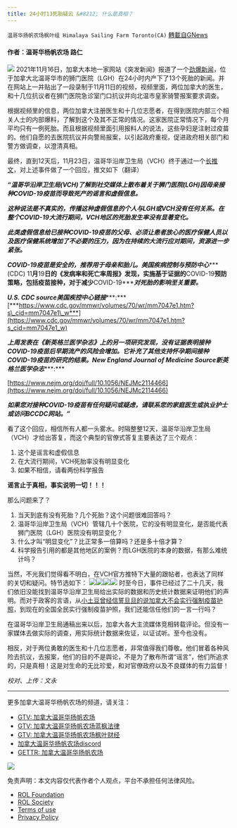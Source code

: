 ```yaml
---
title: 24小时13死胎疑云 &#8212; 什么是真相？
---
```

`温哥华扬帆农场枫叶组 Himalaya Sailing Farm Toronto(CA)` [轉載自GNews](https://gnews.org/zh-hans/1720019/)

#### 作者：温哥华杨帆农场 路仁
![](https://assets.gnews.org/wp-content/uploads/2021/12/image-186.png)
2021年11月16日，加拿大本地一家网站《突发新闻》报道了一个[劲爆新闻](https://breaking-news.ca/13-stillborn-deaths-in-24-hours-rally-lions-gate-hospital-vancouver-british-columbia/)，位于加拿大北温哥华市的狮门医院（LGH）在24小时内产下了13个死胎的新闻。并在网站上一并贴出了一段录制于11月11日的视频，视频里面，两位加拿大的医生，和十几位抗议者在狮门医院急诊室门口抗议并向北温市皇家骑警报案要求调查。

根据视频里的信息，两位加拿大注册医生和十几位志愿者，在得到医院内部三个相关人士的内部爆料，了解到这个及其不正常的情况。这家医院正常情况下，每个月平均只有一例死胎。而且根据视频里面引用报料人的说法，这些孕妇是注射过疫苗的。他们自愿的去医院抗议并向警局报案，以引起政府重视，促进政府相关部门和警方做调查，以澄清真相。

最终，直到12天后，11月23日，温哥华沿岸卫生局（VCH）终于通过一个[长推文](https://twitter.com/VCHhealthcare/status/1463313933691850752)，对上述事件做了一个回应，推文如下（翻译）

***“******温哥华沿岸卫生局******(VCH)******了解到社交媒体上散布着关于狮门医院******(LGH)******因母亲接种******COVID-19******疫苗而导致死产的谣言和虚假信息。***

***这种说法是不真实的，传播这种虚假信息的个人与******LGH******或******VCH******没有任何关系。在整个******COVID-19******大流行期间，******VCH******地区的死胎发生率没有显著变化。***

***此类虚假信息给已接种******COVID-19******疫苗的父母、必须让患者放心的医疗保健人员以及医疗保健系统增加了不必要的压力，因为在持续的大流行应对期间，资源进一步紧张。***

***COVID-19******疫苗是安全的，推荐用于母亲和胎儿。美国疾病控制与预防中心******(CDC) 11******月******19******日的《发病率和死亡率周报》发现，实施基于证据的******COVID-19******预防策略，包括疫苗接种，对于减少******COVID-19******对死胎的影响至关重要。***

***U.S. CDC source******美国疾控中心链接******:***[***https://www.cdc.gov/mmwr/volumes/70/wr/mm7047e1.htm?s\_cid=mm7047e1\_w***](https://www.cdc.gov/mmwr/volumes/70/wr/mm7047e1.htm?s_cid=mm7047e1_w)

***上周发表在《新英格兰医学杂志》上的另一项研究发现，没有证据表明接种******COVID-19******疫苗后早期流产的风险会增加。它补充了其他支持怀孕期间接种******COVID-19******疫苗的研究的结果。******New England Journal of Medicine Source******新英格兰医学杂志******:***

[https://www.nejm.org/doi/full/10.1056/NEJMc2114466](https://www.nejm.org/doi/full/10.1056/NEJMc2114466)

***如果您对接种******COVID-19******疫苗有任何疑问或疑虑，请联系您的家庭医生或执业护士或访问******BCCDC******网站。******”***

看了这个回应，相信所有人都一头雾水。时隔整整12天，温哥华沿岸卫生局（VCH）才给出答复，而这个典型的官僚式答复主要表达了三个观点：

1. 这个是谣言和虚假信息
2. 在大流行期间，VCH死胎率没有明显变化
3. 如果不相信，请看两份科学报告


**谣言止于真相，事实说明一切！！！**

那么问题来了？

1. 当天到底有没有死胎？几个死胎？这个问题很难回答吗？
2. 温哥华沿岸卫生局（VCH）管辖几十个医院，它的没有明显变化，是否能代表狮门医院（LGH）医院没有明显变化？
3. 什么才叫“明显变化”？比正常多一倍算吗？还是多十倍才算？
4. 科学报告引用的都是其他地区的案例？而LGH医院的本身的数据，有那么难统计吗？


当然，不光我们觉得看不明白，在VCH官方推特下大量的跟帖者，也表达了同样的关切和疑问。特节选如下：
![](https://assets.gnews.org/wp-content/uploads/2021/12/image-187.png)![](https://assets.gnews.org/wp-content/uploads/2021/12/image-191.png)![](https://assets.gnews.org/wp-content/uploads/2021/12/image-189.png)![](https://assets.gnews.org/wp-content/uploads/2021/12/image-190.png)
时至今日，事件已经过了二十几天，我们依旧没能找到温哥华沿岸卫生局给出实际的数据和历史统计数据来证明他们的声明。而对于政客的言语，从[小土豆曾经信誓旦旦的说加拿大不会实行强制疫苗护照](https://dailyhive.com/vancouver/vaccine-passport-canada-justin-trudeau)，到现在的全国全民实行强制疫苗护照，我们还能信任他们的一言一行吗？

在温哥华沿岸卫生局通稿出来以后，加拿大各大主流媒体竞相转载评论。但没有一家媒体去做实际的调查，用实际统计数据来佐证，以证试听。至今也没有。

相反，对于两位勇敢的医生和十几位志愿者，非常值得我们尊敬。他们冒着各种风险去抗议，去报案，他们的目的不是舆论，不是为了散布所谓“谣言”，他们所追求的，只是真相！这是对生命的无比珍爱，和对官僚政府以及不良媒体的有力监督！

*校对、上传：文永*

* * *

更多加拿大温哥华杨帆农场的频道，请关注：

- [GTV: 加拿大温哥华扬帆农场](https://gtv.org/user/5ed43fa02e3bf86d8d0efa12)
- [GTV: 加拿大温哥华扬帆农场蓝枫法律](https://gtv.org/user/605e97e8a54f827240b8048a)
- [GTV: 加拿大温哥华扬帆农场枫叶财经](https://gtv.org/user/5f359954313eaf1e3716cfc1)
- [加拿大温哥华扬帆农场discord](https://discord.gg/7e6dMdEN)
- [GETTR: 加拿大温哥华扬帆农场](https://gettr.com/user/torontofarmcn)

![](https://assets.gnews.org/wp-content/uploads/2021/11/Canada_MPL_banner-1.png)
 

免责声明：本文内容仅代表作者个人观点，平台不承担任何法律风险。

- [ROL Foundation](https://rolfoundation.org/)
- [ROL Society](https://rolsociety.org/)
- [Terms of use](https://gnews.org/terms-of-use-3/)
- [Privacy Policy](https://gnews.org/privacy-policy/)
